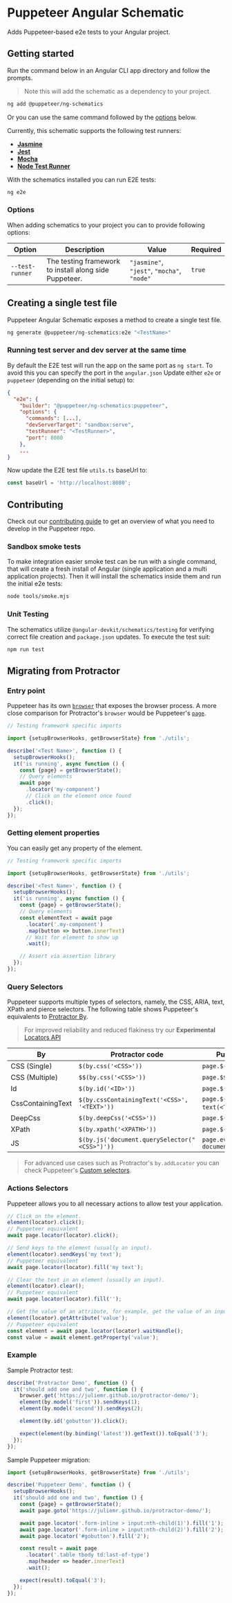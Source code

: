 # Puppeteer Angular Schematic

Adds Puppeteer-based e2e tests to your Angular project.

## Getting started

Run the command below in an Angular CLI app directory and follow the prompts.

> Note this will add the schematic as a dependency to your project.

```bash
ng add @puppeteer/ng-schematics
```

Or you can use the same command followed by the [options](#options) below.

Currently, this schematic supports the following test runners:

- [**Jasmine**](https://jasmine.github.io/)
- [**Jest**](https://jestjs.io/)
- [**Mocha**](https://mochajs.org/)
- [**Node Test Runner**](https://nodejs.org/api/test.html)

With the schematics installed you can run E2E tests:

```bash
ng e2e
```

### Options

When adding schematics to your project you can to provide following options:

| Option          | Description                                            | Value                                      | Required |
| --------------- | ------------------------------------------------------ | ------------------------------------------ | -------- |
| `--test-runner` | The testing framework to install along side Puppeteer. | `"jasmine"`, `"jest"`, `"mocha"`, `"node"` | `true`   |

## Creating a single test file

Puppeteer Angular Schematic exposes a method to create a single test file.

```bash
ng generate @puppeteer/ng-schematics:e2e "<TestName>"
```

### Running test server and dev server at the same time

By default the E2E test will run the app on the same port as `ng start`.
To avoid this you can specify the port in the `angular.json`
Update either `e2e` or `puppeteer` (depending on the initial setup) to:

```json
{
  "e2e": {
    "builder": "@puppeteer/ng-schematics:puppeteer",
    "options": {
      "commands": [...],
      "devServerTarget": "sandbox:serve",
      "testRunner": "<TestRunner>",
      "port": 8080
    },
    ...
}
```

Now update the E2E test file `utils.ts` baseUrl to:

```ts
const baseUrl = 'http://localhost:8080';
```

## Contributing

Check out our [contributing guide](https://pptr.dev/contributing) to get an overview of what you need to develop in the Puppeteer repo.

### Sandbox smoke tests

To make integration easier smoke test can be run with a single command, that will create a fresh install of Angular (single application and a multi application projects). Then it will install the schematics inside them and run the initial e2e tests:

```bash
node tools/smoke.mjs
```

### Unit Testing

The schematics utilize `@angular-devkit/schematics/testing` for verifying correct file creation and `package.json` updates. To execute the test suit:

```bash npm2yarn
npm run test
```

## Migrating from Protractor

### Entry point

Puppeteer has its own [`browser`](https://pptr.dev/api/puppeteer.browser) that exposes the browser process.
A more close comparison for Protractor's `browser` would be Puppeteer's [`page`](https://pptr.dev/api/puppeteer.page).

```ts
// Testing framework specific imports

import {setupBrowserHooks, getBrowserState} from './utils';

describe('<Test Name>', function () {
  setupBrowserHooks();
  it('is running', async function () {
    const {page} = getBrowserState();
    // Query elements
    await page
      .locator('my-component')
      // Click on the element once found
      .click();
  });
});
```

### Getting element properties

You can easily get any property of the element.

```ts
// Testing framework specific imports

import {setupBrowserHooks, getBrowserState} from './utils';

describe('<Test Name>', function () {
  setupBrowserHooks();
  it('is running', async function () {
    const {page} = getBrowserState();
    // Query elements
    const elementText = await page
      .locator('.my-component')
      .map(button => button.innerText)
      // Wait for element to show up
      .wait();

    // Assert via assertion library
  });
});
```

### Query Selectors

Puppeteer supports multiple types of selectors, namely, the CSS, ARIA, text, XPath and pierce selectors.
The following table shows Puppeteer's equivalents to [Protractor By](https://www.protractortest.org/#/api?view=ProtractorBy).

> For improved reliability and reduced flakiness try our
> **Experimental** [Locators API](https://pptr.dev/guides/page-interactions#locators)

| By                | Protractor code                               | Puppeteer querySelector                                      |
| ----------------- | --------------------------------------------- | ------------------------------------------------------------ |
| CSS (Single)      | `$(by.css('<CSS>'))`                          | `page.$('<CSS>')`                                            |
| CSS (Multiple)    | `$$(by.css('<CSS>'))`                         | `page.$$('<CSS>')`                                           |
| Id                | `$(by.id('<ID>'))`                            | `page.$('#<ID>')`                                            |
| CssContainingText | `$(by.cssContainingText('<CSS>', '<TEXT>'))`  | `page.$('<CSS> ::-p-text(<TEXT>)')` `                        |
| DeepCss           | `$(by.deepCss('<CSS>'))`                      | `page.$(':scope >>> <CSS>')`                                 |
| XPath             | `$(by.xpath('<XPATH>'))`                      | `page.$('::-p-xpath(<XPATH>)')`                              |
| JS                | `$(by.js('document.querySelector("<CSS>")'))` | `page.evaluateHandle(() => document.querySelector('<CSS>'))` |

> For advanced use cases such as Protractor's `by.addLocator` you can check Puppeteer's [Custom selectors](https://pptr.dev/guides/query-selectors#custom-selectors).

### Actions Selectors

Puppeteer allows you to all necessary actions to allow test your application.

```ts
// Click on the element.
element(locator).click();
// Puppeteer equivalent
await page.locator(locator).click();

// Send keys to the element (usually an input).
element(locator).sendKeys('my text');
// Puppeteer equivalent
await page.locator(locator).fill('my text');

// Clear the text in an element (usually an input).
element(locator).clear();
// Puppeteer equivalent
await page.locator(locator).fill('');

// Get the value of an attribute, for example, get the value of an input.
element(locator).getAttribute('value');
// Puppeteer equivalent
const element = await page.locator(locator).waitHandle();
const value = await element.getProperty('value');
```

### Example

Sample Protractor test:

```ts
describe('Protractor Demo', function () {
  it('should add one and two', function () {
    browser.get('https://juliemr.github.io/protractor-demo/');
    element(by.model('first')).sendKeys(1);
    element(by.model('second')).sendKeys(2);

    element(by.id('gobutton')).click();

    expect(element(by.binding('latest')).getText()).toEqual('3');
  });
});
```

Sample Puppeteer migration:

```ts
import {setupBrowserHooks, getBrowserState} from './utils';

describe('Puppeteer Demo', function () {
  setupBrowserHooks();
  it('should add one and two', function () {
    const {page} = getBrowserState();
    await page.goto('https://juliemr.github.io/protractor-demo/');

    await page.locator('.form-inline > input:nth-child(1)').fill('1');
    await page.locator('.form-inline > input:nth-child(2)').fill('2');
    await page.locator('#gobutton').fill('2');

    const result = await page
      .locator('.table tbody td:last-of-type')
      .map(header => header.innerText)
      .wait();

    expect(result).toEqual('3');
  });
});
```
